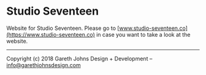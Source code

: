 # Studio Seventeen

Website for Studio Seventeen. Please go to [www.studio-seventeen.co](https://www.studio-seventeen.co) in case you want to take a look at the website.

* * *

Copyright (c) 2018 Gareth Johns Design + Development – info@garethjohnsdesign.com